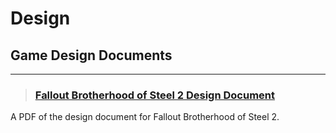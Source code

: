 # Design

## Game Design Documents
___

> ### [Fallout Brotherhood of Steel 2 Design Document](https://drive.google.com/file/d/1b6TVJHAjtsK12qmDn9M8CdoUSHS1OHwY/view)
A PDF of the design document for Fallout Brotherhood of Steel 2.
<!-- -->

